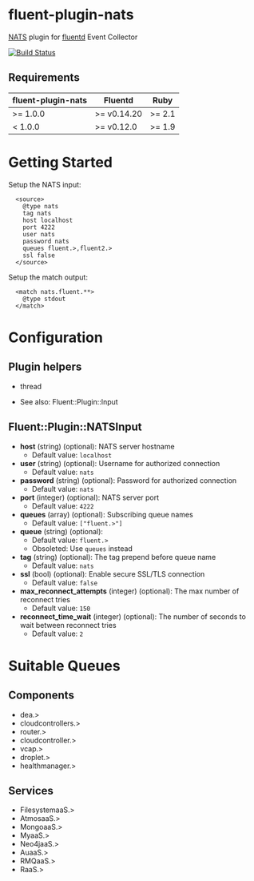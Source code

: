 fluent-plugin-nats
==================

[NATS](https://github.com/derekcollison/nats) plugin for
[fluentd](https://github.com/fluent/fluentd) Event Collector

[![Build Status](https://secure.travis-ci.org/achied/fluent-plugin-nats.png)](http://travis-ci.org/achied/fluent-plugin-nats)

## Requirements

| fluent-plugin-nats | Fluentd     | Ruby   |
|--------------------|-------------|--------|
| >= 1.0.0           | >= v0.14.20 | >= 2.1 |
| < 1.0.0            | >= v0.12.0  | >= 1.9 |

# Getting Started
Setup the NATS input:

~~~~~
  <source>
    @type nats
    tag nats
    host localhost
    port 4222
    user nats
    password nats
    queues fluent.>,fluent2.>
    ssl false
  </source>
~~~~~

Setup the match output:

~~~~
  <match nats.fluent.**>
    @type stdout
  </match>
~~~~

# Configuration

## Plugin helpers

* thread

* See also: Fluent::Plugin::Input

## Fluent::Plugin::NATSInput

* **host** (string) (optional): NATS server hostname
  * Default value: `localhost`
* **user** (string) (optional): Username for authorized connection
  * Default value: `nats`
* **password** (string) (optional): Password for authorized connection
  * Default value: `nats`
* **port** (integer) (optional): NATS server port
  * Default value: `4222`
* **queues** (array) (optional): Subscribing queue names
  * Default value: `["fluent.>"]`
* **queue** (string) (optional):
  * Default value: `fluent.>`
  * Obsoleted: Use `queues` instead
* **tag** (string) (optional): The tag prepend before queue name
  * Default value: `nats`
* **ssl** (bool) (optional): Enable secure SSL/TLS connection
  * Default value: `false`
* **max_reconnect_attempts** (integer) (optional): The max number of reconnect tries
  * Default value: `150`
* **reconnect_time_wait** (integer) (optional): The number of seconds to wait between reconnect tries
  * Default value: `2`

# Suitable Queues

## Components
* dea.>
* cloudcontrollers.>
* router.>
* cloudcontroller.>
* vcap.>
* droplet.>
* healthmanager.>

## Services
* FilesystemaaS.>
* AtmosaaS.>
* MongoaaS.>
* MyaaS.>
* Neo4jaaS.>
* AuaaS.>
* RMQaaS.>
* RaaS.>
